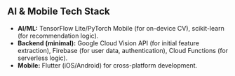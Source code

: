 ## AI & Mobile Tech Stack
- **AI/ML:** TensorFlow Lite/PyTorch Mobile (for on-device CV), scikit-learn (for recommendation logic).
- **Backend (minimal):** Google Cloud Vision API (for initial feature extraction), Firebase (for user data, authentication), Cloud Functions (for serverless logic).
- **Mobile:** Flutter (iOS/Android) for cross-platform development.
